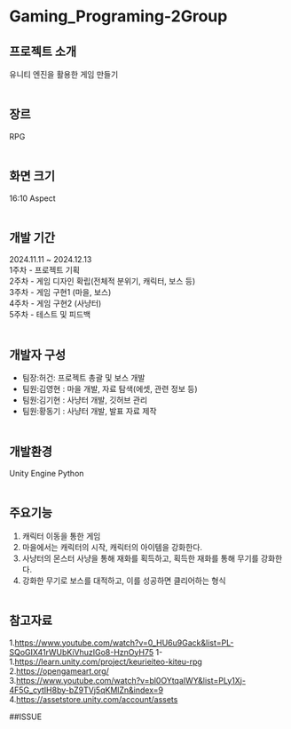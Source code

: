 # Gaming_Programing-2Group
## 프로젝트 소개
유니티 엔진을 활용한 게임 만들기
<br><br>
##  장르
RPG
<br><br>
##  화면 크기
16:10 Aspect
<br><br>
##  개발 기간 
2024.11.11 ~ 2024.12.13 <br>
1주차 - 프로젝트 기획 <br>
2주차 - 게임 디자인 확립(전체적 분위기, 캐릭터, 보스 등) <br>
3주차 - 게임 구현1 (마을, 보스) <br>
4주차 - 게임 구현2 (사냥터) <br>
5주차 - 테스트 및 피드백
<br><br>
## 개발자 구성
 * 팀장:허건: 프로젝트 총괄 및 보스 개발
 * 팀원:김영현 : 마을 개발, 자료 탐색(에셋, 관련 정보 등)
 * 팀원:김기현 : 사냥터 개발, 깃허브 관리
 * 팀원:황동기 : 사냥터 개발, 발표 자료 제작
   <br><br>
## 개발환경
Unity Engine
Python
<br><br>
## 주요기능 
1. 캐릭터 이동을 통한 게임
2. 마을에서는 캐릭터의 시작, 캐릭터의 아이템을 강화한다.
3. 사냥터의 몬스터 사냥을 통해 재화를 획득하고, 획득한 재화를 통해 무기를 강화한다.
4. 강화한 무기로 보스를 대적하고, 이를 성공하면 클리어하는 형식
<br><br>
## 참고자료
1.https://www.youtube.com/watch?v=0_HU6u9Gack&list=PL-SQoGIX41rWUbKiVhuzIGo8-HznOyH75
1-1.https://learn.unity.com/project/keurieiteo-kiteu-rpg
<br>
2.https://opengameart.org/
<br>
3.https://www.youtube.com/watch?v=bl0OYtqaIWY&list=PLy1Xj-4F5G_cytIH8by-bZ9TVj5qKMlZn&index=9
<br>
4.https://assetstore.unity.com/account/assets

##ISSUE

<br><br>
